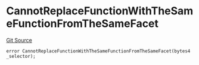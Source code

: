 # CannotReplaceFunctionWithTheSameFunctionFromTheSameFacet
[Git Source](https://github.com/thrackle-io/rules-engine/blob/977acada486f4d8e6eb8170b55a9be84cb27aa08/src/protocol/economic/ruleProcessor/RuleProcessorDiamondLib.sol)


```solidity
error CannotReplaceFunctionWithTheSameFunctionFromTheSameFacet(bytes4 _selector);
```

